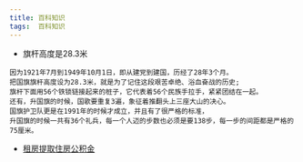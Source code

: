 ```yaml
---
title: 百科知识
tags:  百科知识
---
```

- 旗杆高度是28.3米

```
因为1921年7月到1949年10月1日，即从建党到建国，历经了28年3个月。
把国旗旗杆高度设为28.3米，就是为了记住这段艰苦卓绝、浴血奋战的历史;
旗杆下面用56个铁锁链接起来的桩子，它代表着56个民族手拉手，紧紧团结在一起。
还有，升国旗的时候，国歌要重复3遍，象征着推翻头上三座大山的决心。
国旗护卫队更是在1991年的时候才成立，并且有了很严格的标准，
升国旗的时候一共有36个礼兵，每一个人迈的步数也必须是要138步，每一步的间距都是严格的75厘米。
```

- [租房提取住房公积金](https://mp.weixin.qq.com/s/qM8oZYABQAKS_oO0e8lVvw)
